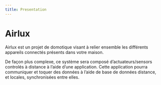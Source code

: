 ```yaml
---
title: Presentation
---
```


# Airlux  

Airlux est un projet de domotique visant à relier ensemble les différents appareils connectés présents dans votre maison.

De façon plus complexe, ce système sera composé d’actuateurs/sensors controlés à distance à l’aide d’une application. Cette application pourra communiquer et toquer des données à l’aide de base de données distance, et locales, synchronisées entre elles. 
